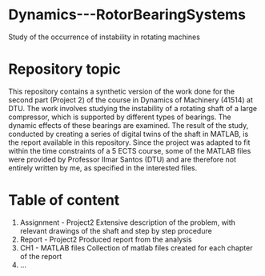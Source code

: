 # Dynamics---RotorBearingSystems
Study of the occurrence of instability in rotating machines

# Repository topic
This repository contains a synthetic version of the work done for the second part (Project 2) of the course in Dynamics of Machinery (41514) at DTU. The work involves studying the instability of a rotating shaft of a large compressor, which is supported by different types of bearings. The dynamic effects of these bearings are examined. The result of the study, conducted by creating a series of digital twins of the shaft in MATLAB, is the report available in this repository. Since the project was adapted to fit within the time constraints of a 5 ECTS course, some of the MATLAB files were provided by Professor Ilmar Santos (DTU) and are therefore not entirely written by me, as specified in the interested files.

# Table of content
1) Assignment - Project2     Extensive description of the problem, with relevant drawings of the shaft and step by step procedure
2) Report - Project2         Produced report from the analysis
3) CH1 - MATLAB files        Collection of matlab files created for each chapter of the report
4) ...
